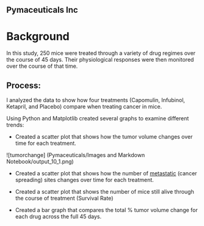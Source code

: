 ## Pymaceuticals Inc

# Background 
In this study, 250 mice were treated through a variety of drug regimes over the course of 45 days. Their physiological responses were then monitored over the course of that time. 



## Process:

I analyzed the data to show how four treatments (Capomulin, Infubinol, Ketapril, and Placebo) compare when treating cancer in mice.

Using Python and Matplotlib created several graphs to examine different trends:

* Created a scatter plot that shows how the tumor volume changes over time for each treatment.

![tumorchange] (Pymaceuticals/Images and Markdown Notebook/output_10_1.png)

* Created a scatter plot that shows how the number of [metastatic](https://en.wikipedia.org/wiki/Metastasis) (cancer spreading) sites changes over time for each treatment.


* Created a scatter plot that shows the number of mice still alive through the course of treatment (Survival Rate)
* Created a bar graph that compares the total % tumor volume change for each drug across the full 45 days.
